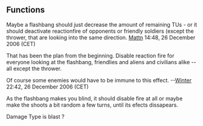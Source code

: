 ## Functions

Maybe a flashbang should just decrease the amount of remaining TUs - or
it should deactivate reactionfire of opponents or friendly soldiers
(except the thrower, that are looking into the same direction.
[Mattn](User:Mattn "wikilink") 14:48, 26 December 2006 (CET)


That has been the plan from the beginning. Disable reaction fire for
everyone looking at the flashbang, friendlies and aliens and civilians
alike -- all except the thrower.

<!-- -->


Of course some enemies would have to be immune to this effect.
--[Winter](User:Winter "wikilink") 22:42, 26 December 2006 (CET)

<!-- -->



As the flashbang makes you blind, it should disable fire at all or maybe
make the shoots a bit random a few turns, until its efects dissapears.

Damage Type is blast ?